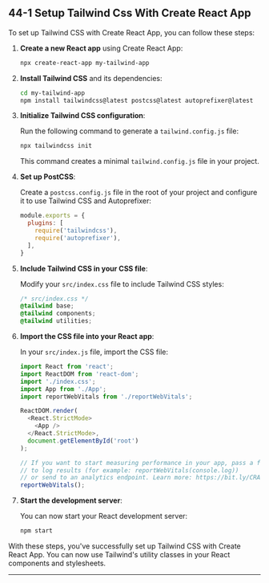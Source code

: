 ## 44-1 Setup Tailwind Css With Create React App

To set up Tailwind CSS with Create React App, you can follow these steps:

1. **Create a new React app** using Create React App:
   
   ```bash
   npx create-react-app my-tailwind-app
   ```

2. **Install Tailwind CSS** and its dependencies:

   ```bash
   cd my-tailwind-app
   npm install tailwindcss@latest postcss@latest autoprefixer@latest
   ```

3. **Initialize Tailwind CSS configuration**:

   Run the following command to generate a `tailwind.config.js` file:

   ```bash
   npx tailwindcss init
   ```

   This command creates a minimal `tailwind.config.js` file in your project.

4. **Set up PostCSS**:

   Create a `postcss.config.js` file in the root of your project and configure it to use Tailwind CSS and Autoprefixer:

   ```javascript
   module.exports = {
     plugins: [
       require('tailwindcss'),
       require('autoprefixer'),
     ],
   }
   ```

5. **Include Tailwind CSS in your CSS file**:

   Modify your `src/index.css` file to include Tailwind CSS styles:

   ```css
   /* src/index.css */
   @tailwind base;
   @tailwind components;
   @tailwind utilities;
   ```

6. **Import the CSS file into your React app**:

   In your `src/index.js` file, import the CSS file:

   ```javascript
   import React from 'react';
   import ReactDOM from 'react-dom';
   import './index.css';
   import App from './App';
   import reportWebVitals from './reportWebVitals';
   
   ReactDOM.render(
     <React.StrictMode>
       <App />
     </React.StrictMode>,
     document.getElementById('root')
   );
   
   // If you want to start measuring performance in your app, pass a function
   // to log results (for example: reportWebVitals(console.log))
   // or send to an analytics endpoint. Learn more: https://bit.ly/CRA-vitals
   reportWebVitals();
   ```

7. **Start the development server**:

   You can now start your React development server:

   ```bash
   npm start
   ```

With these steps, you've successfully set up Tailwind CSS with Create React App. You can now use Tailwind's utility classes in your React components and stylesheets.

---

